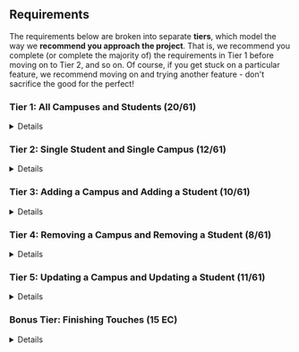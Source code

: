 ## Requirements

The requirements below are broken into separate **tiers**, which model the way we **recommend you approach the project**. That is, we recommend you complete (or complete the majority of) the requirements in Tier 1 before moving on to Tier 2, and so on. Of course, if you get stuck on a particular feature, we recommend moving on and trying another feature - don't sacrifice the good for the perfect!

### Tier 1: All Campuses and Students (20/61)

<details>

#### Frontend

- [ ] Write a component to display a list of all campuses (at least their names and images)
- [ ] Write a component to display a list of all students (at least their names)
- [ ] Write a campuses sub-reducer to manage campuses in your Redux store
- [ ] Write a students sub-reducer to manage students in your Redux store
- [ ] Display the all-campuses component when the url matches `/campuses`
- [ ] Display the all-students component when the url matches `/students`
- [ ] Add a links to the navbar that can be used to navigate to the all-campuses view and the all-students view

#### Backend

- [ ] Write a route to serve up all students
- [ ] Write a route to serve up all campuses

- Write a `campuses` model with the following information:
  - [ ] name - not empty or null
  - [ ] imageUrl - with a default value
  - [ ] address - not empty or null
  - [ ] description - extremely large text
- Write a `students` model with the following information:
  - [ ] firstName - not empty or null
  - [ ] lastName - not empty or null
  - [ ] email - not empty or null; must be a valid email
  - [ ] imageUrl - with a default value
  - [ ] gpa - decimal between 0.0 and 4.0
- [ ] Students may be associated with at most one campus. Likewise, campuses may be associated with many students

#### Seed

- [ ] Running the seed file creates campuses and students for demonstration purposes

Congrats! You have completed your first vertical slice! Make sure to `commit -m "Feature: Get All Campuses and Students"` before moving on (see RUBRIC.md - points are awarded/deducted for a proper git workflow)!

</details>

### Tier 2: Single Student and Single Campus (12/61)

<details>

#### Frontend

- Write a component to display a single campus with the following information:
  - [ ] The campus's name, image, address and description
  - [ ] A list of the names of all students in that campus (or a helpful message if it doesn't have any students)
- [ ] Display the appropriate campus's info when the url matches `/campuses/:campusId`
- [ ] Clicking on a campus from the all-campuses view should navigate to show that campus in the single-campus view

- Write a component to display a single student with the following information:
  - [ ] The student's full name, email, image, and gpa
  - [ ] The name of their campus (or a helpful message if they don't have one)
- [ ] Display the appropriate student when the url matches `/students/:studentId`
- [ ] Clicking on a student from the all-students view should navigate to show that student in the single-student view

- [ ] Clicking on the name of a student in the single-campus view should navigate to show that student in the single-student view
- [ ] Clicking on the name of a campus in the single-student view should navigate to show that campus in the single-campus view

#### Backend

- [ ] Write a route to serve up a single campus (based on its id), _including that campuses' students_
- [ ] Write a route to serve up a single student (based on their id), _including that student's campus_

Congrats! You have completed your second vertical slice! Make sure to `commit -m "Feature: Get Single Campus and Student"` before moving on (see RUBRIC.md - points are awarded/deducted for a proper git workflow)!

</details>

### Tier 3: Adding a Campus and Adding a Student (10/61)

<details>

#### Frontend

- [ ] Write a component to display a form for adding a new campus that contains inputs for _at least_ the name and address.
- [ ] Display this component as part of the all-campuses view, alongside the list of campuses
- Submitting the form with a valid name/address should:

  - [ ] Make an AJAX request that causes the new campus to be persisted in the database
  - [ ] Add the new campus to the list of campuses without needing to refresh the page

- [ ] Write a component to display a form for adding a new student that contains inputs for _at least_ first name, last name and email
- [ ] Display this component as part of the all-students view, alongside the list of students
- Submitting the form with a valid first name/last name/email should:
  - [ ] Make an AJAX request that causes the new student to be persisted in the database
  - [ ] Add the new student to the list of students without needing to refresh the page

#### Backend

- [ ] Write a route to add a new campus
- [ ] Write a route to add a new student

Congrats! You have completed your third vertical slice! Make sure to `commit -m "Feature: Add Campus and Student"` before moving on (see RUBRIC.md - points are awarded/deducted for a proper git workflow)!

</details>

### Tier 4: Removing a Campus and Removing a Student (8/61)

<details>

#### Frontend

- [ ] In the all-campuses view, include an `X` button next to each campus
- Clicking the `X` button should:

  - [ ] Make an AJAX request that causes that campus to be removed from database
  - [ ] Remove the campus from the list of campuses without needing to refresh the page

- [ ] In the all-students view, include an `X` button next to each student
- Clicking the `X` button should:
  - [ ] Make an AJAX request that causes that student to be removed from database
  - [ ] Remove the student from the list of students without needing to refresh the page

#### Backend

- [ ] Write a route to remove a campus (based on its id)
- [ ] Write a route to remove a student (based on their id)

Congrats! You have completed your fourth vertical slice! Make sure to `commit -m "Feature: Remove Campus and Student"` before moving on (see RUBRIC.md - points are awarded/deducted for a proper git workflow)!

</details>

### Tier 5: Updating a Campus and Updating a Student (11/61)

<details>

#### Frontend

- [ ] Write a component to display a form updating _at least_ a campus's name and address
- [ ] Display this component as part of the single-campus view, alongside the single campus
- Submitting the form with valid data should:
  - [ ] Make an AJAX request that causes that campus to be updated in the database
  - [ ] Update the campus in the current view without needing to refresh the page
- [ ] In the single-campus view, display an `Unregister` button next to each of its students, which removes the student from the campus (in the database as well as this view); hint: the student is still in the database but is no longer associated with the campus

- [ ] Write a component to display a form updating _at least_ a student's first and last names, and email
- [ ] Display this component as part of the single-student view, alongside the single student
- Submitting the form with valid data should:
  - [ ] Make an AJAX request that causes that student to be updated in the database
  - [ ] Update the student in the current view without needing to refresh the page

#### Backend

- [ ] Write a route to update an existing campus
- [ ] Write a route to update an existing student

</details>

### Bonus Tier: Finishing Touches (15 EC)

<details>

#### Testing

- Write the following tests, each marked with a \*\*\* in the tests directory
  - [ ] React (AllCampuses): renders "No Campuses" if passed an empty array of campuses
  - [ ] React (AllStudents): renders "No Students" if passed an empty array of students
  - [ ] Redux (campuses): returns the initial state by default
  - [ ] Redux (students): returns the initial state by default
  - [ ] Express: GET /api/students responds with all students
  - [ ] Sequelize (Campus): requires name and address
  - [ ] Sequelize (Student): email must be a valid email
  - [ ] Navigation: navbar to navigate to home, campuses, students

#### Finishing Touches

- [ ] If a user attempts to add a new student or campus without a required field, a helpful message should be displayed
- [ ] If a user attempts to access a page that doesn't exist (ex. `/potato`), a helpful "not found" message should be displayed
- [ ] If a user attempts to view a student/campus that doesn't exist, a helpful message should be displayed
- [ ] Whenever a component needs to wait for data to load from the server, a "loading" message should be displayed until the data is available
- [ ] Overall, the app is spectacularly styled and visually stunning

#### Ordering

- [ ] Create option for students to be ordered based on lastName on all-students view
- [ ] Create option for students to be ordered based on GPA on all-students view
- [ ] Create option for campuses to be ordered based on number of enrolled students on all-campuses view

#### Filtering

- [ ] Create a filter on all-students view to only show students who are not registered to a campus
- [ ] Create a filter on the all-campuses view to only show campuses that do not have any registered students

#### Seeding & Pagination

- [ ] Seed 100+ students and 100+ campuses
- [ ] Implement _front-end_ pagination for the all-students view (e.g. `/students?page=1` renders the first ten students, and `/students?page=2` renders students 11-20)
- [ ] Implement _front-end_ pagination for the all-campuses view (e.g. `/campuses?page=1` renders the first ten campuses, and `/campuses?page=2` renders campuses 11-20)
- [ ] Implement _back-end_ pagination for students (e.g. `/api/students?page=1` returns the first ten students' data, and `/api/students?page=2` returns students 11-20)
- [ ] Implement _back-end_ pagination for campuses (e.g. `/api/campuses?page=1` returns the first ten campuses' data, and `/api/campuses?page=2` returns campuses 11-20)

</details>
